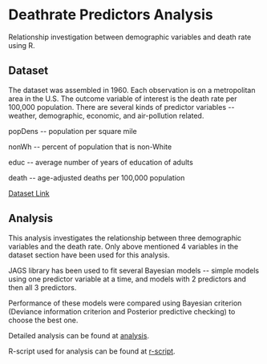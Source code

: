 # Deathrate Predictors Analysis
Relationship investigation between demographic variables and death rate using R.


## Dataset

The dataset was assembled in 1960.  Each observation is on a metropolitan area in the U.S.  The outcome variable of interest is the death rate per 100,000 population.   There are several kinds of predictor variables -- weather, demographic, economic, and air-pollution related.

popDens -- population per square mile

nonWh -- percent of population that is non-White

educ -- average number of years of education of adults

death -- age-adjusted deaths per 100,000 population

[Dataset Link](http://homepage.divms.uiowa.edu/~kcowles/Datasets/deathRate.txt)


## Analysis

This analysis investigates the relationship between three demographic variables and the death rate. Only above mentioned 4 variables in the dataset section
have been used for this analysis.


JAGS library has been used to fit several Bayesian models --  simple  models using one predictor variable at a time, and models with 2 predictors and then all 3 predictors.  

Performance of these models were compared using Bayesian criterion (Deviance information criterion and Posterior predictive checking) to choose the best one.

Detailed analysis can be found at [analysis](https://github.com/muneeb706/Deathrate_Predictors_Analysis/blob/main/analysis.pdf).

R-script used for analysis can be found at [r-script](https://github.com/muneeb706/Deathrate_Predictors_Analysis/blob/main/deathrate-predictors-analysis.R).
